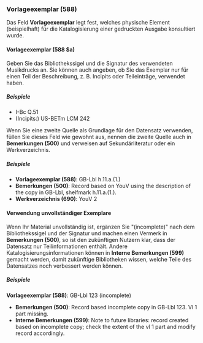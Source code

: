 ### Vorlageexemplar (588)

Das Feld **Vorlageexemplar** legt fest, welches physische Element (beispielhaft) für die Katalogisierung einer gedruckten Ausgabe konsultiert wurde.

#### Vorlageexemplar (588 $a)

Geben Sie das Bibliothekssigel und die Signatur des verwendeten Musikdrucks an. Sie können auch angeben, ob Sie das Exemplar nur für einen Teil der Beschreibung, z. B. Incipits oder Teileinträge, verwendet haben.

##### Beispiele

- I-Bc Q.51
- (Incipits:) US-BETm LCM 242

Wenn Sie eine zweite Quelle als Grundlage für den Datensatz verwenden, füllen Sie dieses Feld wie gewohnt aus, nennen die zweite Quelle auch in **Bemerkungen (500)** und verweisen auf Sekundärliteratur oder ein Werkverzeichnis.

##### Beispiele

- **Vorlageexemplar (588)**: GB-Lbl h.11.a.(1.)
- **Bemerkungen (500)**: Record based on YouV using the description of the copy in GB-Lbl, shelfmark h.11.a.(1.).
- **Werkverzeichnis (690)**: YouV 2

#### Verwendung unvollständiger Exemplare

Wenn Ihr Material unvollständig ist, ergänzen Sie "(incomplete)" nach dem Bibliothekssigel und der Signatur und machen einen Vermerk in **Bemerkungen (500)**, so ist den zukünftigen Nutzern klar, dass der Datensatz nur Teilinformationen enthält. Andere Katalogisierungsinformationen können in **Interne Bemerkungen (599)** gemacht werden, damit zukünftige Bibliotheken wissen, welche Teile des Datensatzes noch verbessert werden können.

##### Beispiele

**Vorlageexemplar (588)**: GB-Lbl 123 (incomplete)
- **Bemerkungen (500)**: Record based incomplete copy in GB-Lbl 123. Vl 1 part missing.
- **Interne Bemerkungen (599)**: Note to future libraries: record created based on incomplete copy; check the extent of the vl 1 part and modify record accordingly.  
